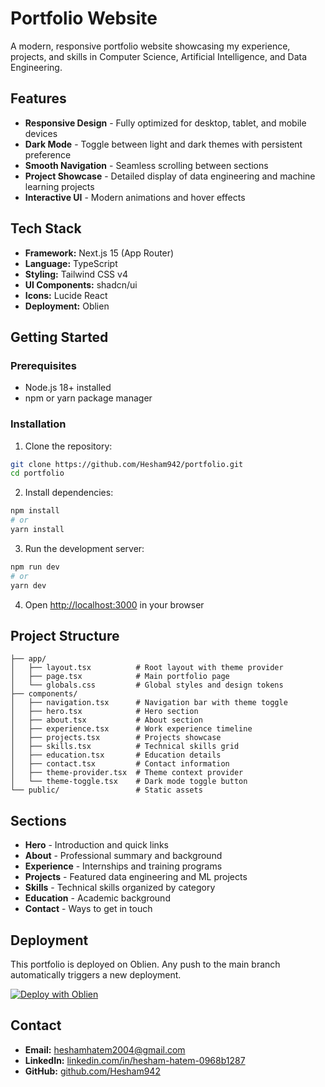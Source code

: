 # Portfolio Website

A modern, responsive portfolio website showcasing my experience, projects, and skills in Computer Science, Artificial Intelligence, and Data Engineering.

## Features

- **Responsive Design** - Fully optimized for desktop, tablet, and mobile devices
- **Dark Mode** - Toggle between light and dark themes with persistent preference
- **Smooth Navigation** - Seamless scrolling between sections
- **Project Showcase** - Detailed display of data engineering and machine learning projects
- **Interactive UI** - Modern animations and hover effects

## Tech Stack

- **Framework:** Next.js 15 (App Router)
- **Language:** TypeScript
- **Styling:** Tailwind CSS v4
- **UI Components:** shadcn/ui
- **Icons:** Lucide React
- **Deployment:** Oblien

## Getting Started

### Prerequisites

- Node.js 18+ installed
- npm or yarn package manager

### Installation

1. Clone the repository:
```bash
git clone https://github.com/Hesham942/portfolio.git
cd portfolio
```

2. Install dependencies:
```bash
npm install
# or
yarn install
```

3. Run the development server:
```bash
npm run dev
# or
yarn dev
```

4. Open [http://localhost:3000](http://localhost:3000) in your browser

## Project Structure

```
├── app/
│   ├── layout.tsx          # Root layout with theme provider
│   ├── page.tsx            # Main portfolio page
│   └── globals.css         # Global styles and design tokens
├── components/
│   ├── navigation.tsx      # Navigation bar with theme toggle
│   ├── hero.tsx            # Hero section
│   ├── about.tsx           # About section
│   ├── experience.tsx      # Work experience timeline
│   ├── projects.tsx        # Projects showcase
│   ├── skills.tsx          # Technical skills grid
│   ├── education.tsx       # Education details
│   ├── contact.tsx         # Contact information
│   ├── theme-provider.tsx  # Theme context provider
│   └── theme-toggle.tsx    # Dark mode toggle button
└── public/                 # Static assets
```

## Sections

- **Hero** - Introduction and quick links
- **About** - Professional summary and background
- **Experience** - Internships and training programs
- **Projects** - Featured data engineering and ML projects
- **Skills** - Technical skills organized by category
- **Education** - Academic background
- **Contact** - Ways to get in touch

## Deployment

This portfolio is deployed on Oblien. Any push to the main branch automatically triggers a new deployment.

[![Deploy with Oblien](https://vercel.com/button)](https:/hesham.obl.ee)


## Contact

- **Email:** heshamhatem2004@gmail.com
- **LinkedIn:** [linkedin.com/in/hesham-hatem-0968b1287](https://www.linkedin.com/in/hesham-hatem-0968b1287/)
- **GitHub:** [github.com/Hesham942](https://github.com/Hesham942)

